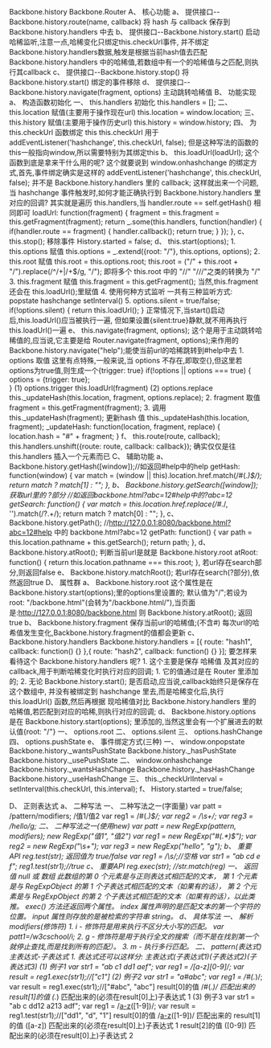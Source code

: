 Backbone.history  Backbone.Router
A、 核心功能
	a、 提供接口--Backbone.history.route(name, callback)
		将 hash 与 callback 保存到 Backbone.history.handlers 中去
	b、 提供接口--Backbone.history.start()
		启动哈稀监听,注意一点,哈稀变化只绑定this.checkUrl事件,
		并不绑定 Backbone.history.handlers数据,触发是根据当前hash值去匹配 Backbone.history.handlers
		中的哈稀值,若数组中有一个的哈稀值与之匹配,则执行其callback
	c、 提供接口--Backbone.history.stop()
		将 Backbone.history.start() 绑定的事件移除
	d、 提供接口--Backbone.history.navigate(fragment, options) 
		主动跳转哈稀值
B、 功能实现
	a、 构造函数初始化
		一、 this.handlers 初始化
			this.handlers = [];
		二、 this.location 赋值(主要用于操作现在url)
			this.location = window.location;
		三、 this.history  赋值(主要用于操作历史url)
			this.history = window.history;
		四、 为 this.checkUrl 函数绑定 this
			this.checkUrl 用于 addEventListener('hashchange', this.checkUrl, false);
			但是这种写法的函数的this一般指向window,所以需要特别为其绑定this
	b、 this.loadUrl(loadUrl);
		这个函数到底是拿来干什么用的呢?
		这个就要说到 window.onhashchange 的绑定方式,首先,事件绑定确实是这样的
		addEventListener('hashchange', this.checkUrl, false);
		并不是 Backbone.history.handlers 里的 callback;
		这样就出来一个问题,当 hashchange 事件触发时,如何才能正确执行到 Backbone.history.handlers
		里对应的回调? 其实就是遍历 this.handlers,当 handler.route == self.getHash() 相同即可
		loadUrl: function(fragment) {
            fragment = this.fragment = this.getFragment(fragment);
            return _.some(this.handlers, function(handler) {
                if(handler.route == fragment) {
                    handler.callback();
                    return true;
                }
            });
        },
    c、 this.stop();
    	移除事件
    	History.started = false;
    d、 this.start(options);
    	1. this.options 赋值
    		this.options = _.extend({root: "/"}, this.options, options);
    	2. this.root 赋值
    		this.root = this.options.root;
    		this.root = ("/" + this.root + "/").replace(/^\/+|\/+$/g, "/");
    		即将多个 this.root 中的 "//" "///"之类的转换为 "/"
    	3. this.fragment 赋值
    		this.fragment = this.getFragment();
    		当然,this.fragment 还会在 this.loadUrl();里赋值
    	4. 使用何种方式监听
    		一共有三种监听方式: popstate  hashchange  setInterval()
		5. options.silent = true/false;
			if(!options.silent) {
                return this.loadUrl();
            }
            正常情况下,当start()启动后,this.loadUrl()应当被执行一遍,
            但如果设置{silent:true}静默,就不用再执行this.loadUrl()一遍
    e、 this.navigate(fragment, options);
    	这个是用于主动跳转哈稀值的,应当说,它主要是给 Router.navigate(fragment, options);来作用的
    	Backbone.history.navigate("help");能使当前url的哈稀跳转到#help中去
    	1. options 取值
    		这里有点特殊,一般来说,当 options 不存在,即取空{},但这里若options为true值,则生成一个{trigger: true}
    		if(!options || options === true) {
                options = {trigger: true};    
            }
            (1) options.trigger
            	this.loadUrl(fragment)
            (2) options.replace
            	this._updateHash(this.location, fragment, options.replace);
        2. fragment 取值
        	fragment = this.getFragment(fragment);
        3. 调用 this._updateHash(fragment); 更新hash 值
        	this._updateHash(this.location, fragment);
        	_updateHash: function(location, fragment, replace) {
	            location.hash = "#" + fragment;
	        }
	f、 this.route(route, callback);
		this.handlers.unshift({route: route, callback: callback});
		确实仅仅是往 this.handlers 插入一个元素而已
C、 辅助功能
	a、 Backbone.history.getHash([window]);//如返回#help中的help
		getHash: function(window) {
            var match = (window || this).location.href.match(/#(.*)$/);
            return match ? match[1] : "";
        },
	b、 Backbone.history.getSearch([window]); 	获取url里的 ?部分
		//如返回backbone.html?abc=12#help中的?abc=12
		getSearch: function() {
            var match = this.location.href.replace(/#.*/, '').match(/\?.+/);
            return match ? match[0] : "";
        },
    c、 Backbone.history.getPath(); 
    	//http://127.0.0.1:8080/backbone.html?abc=12#help
    	中的 backbone.html?abc=12
    	getPath: function() {
            var path = this.location.pathname + this.getSearch();
            return path;
        },
    d、 Backbone.history.atRoot();  判断当前url是就是 Backbone.history.root
    	atRoot: function() {
            return this.location.pathname === this.root;
        },
        若url存在search部分,则返回false
    e、 Backbone.history.matchRoot();
    	若url存在search(?部分),依然返回true
D、 属性群
	a、 Backbone.history.root
		这个属性是在 Backbone.history.start(options);里的options里设置的;
		默认值为"/";若设为 root: "/backbone.html"(会转为"/backbone.html/"),当页面是:http://127.0.0.1:8080/backbone.html
		则 Backbone.history.atRoot(); 返回true
	b、 Backbone.history.fragment
		保存当前url的哈稀值;(不含#)
		每次url的哈希值发生变化,Backbone.history.fragment的值都会更新
	c、 Backbone.history.handlers
		Backbone.history.handlers = [{
			route: "hash1",
			callback: function() {}
		},{
			route: "hash2",
			callback: function() {}
		}];
		要怎样来看待这个 Backbone.history.handlers 呢?
		1. 这个主要是保存 哈稀值 及其对应的 callback,用于判断哈稀变化时执行对应的回调;
		1. 它的值通过是在 Router 里添加的;
		2. 无论 Backbone.history.start(); 是否启动,应当说,callback始终只是保存在这个数组中,
			并没有被绑定到 hashchange 里去,而是哈稀变化后,执行 this.loadUrl() 函数,然后再根据
			现哈稀值对比 Backbone.history.handlers 里的哈稀值,若匹配到对应的哈稀,则执行对应的回调;
	d、 Backbone.history.options
		是在 Backbone.history.start(options); 里添加的,当然这里会有一个扩展进去的默认值{root: "/"}
		一、 options.root
		二、 options.silent
		三、 options.hashChange
		四、 options.pushState
	e、 事件绑定方式(三种)
		一、 window.onpopstate
			Backbone.history._wantsPushState
			Backbone.history._hasPushState
			Backbone.history._usePushState
		二、 window.onhashchange
			Backbone.history._wantsHashChange
			Backbone.history._hasHashChange
			Backbone.history._useHashChange
		三、 this._checkUrlInterval = setInterval(this.checkUrl, this.interval);
	f、  History.started = true/false;

D、 正则表达式
	a、 二种写法
		一、 二种写法之一(字面量)  var patt = /pattern/modifiers;
			/值1/值2 
			var reg1 = /#(.*)$/;    
			var reg2 = /\s+/;
			var reg3 = /hello/g;
		二、 二种写法之一(使用new) var patt = new RegExp(pattern, modifiers);
			new RegExp("值1", "值2")
			var reg1 = new RegExp("#(.*)$");
			var reg2 = new RegExp("\s+");
			var reg3 = new RegExp("hello", "g");
	b、 重要API  reg.test(str);  返回值为 true/false
		var reg1 = /\s/;//空格
		var str1 = "ab cd e f";
		reg1.test(str1);//true
	c、 重要API reg.exec(str);  //str.match(reg)
		一、 返回值 null 或 数组
			此数组的第 0 个元素是与正则表达式相匹配的文本，
			第 1 个元素是与 RegExpObject 的第 1 个子表达式相匹配的文本（如果有的话），
			第 2 个元素是与 RegExpObject 的第 2 个子表达式相匹配的文本（如果有的话），以此类推。
			exec() 方法还返回两个属性。
			index 属性声明的是匹配文本的第一个字符的位置。
			input 属性则存放的是被检索的字符串 string。
	d、 具体写法
		一、 解析 modifiers(修饰符)
			1. i - 修饰符是用来执行不区分大小写的匹配。
				var patt1=/w3cschool/i;
			2. g - 修饰符是用于执行全文的搜索（而不是在找到第一个就停止查找,而是找到所有的匹配）。
			3. m - 执行多行匹配。
		二、 pattern(表达式)主表达式-子表达式
			1. 表达式还可以这样分:
				主表达式(子表达式1)(子表达式2)(子表达式3)
				(1) 例子1
					var str1 = "ab c1 dd1 aef";
					var reg1 = /[a-z][0-9]/;
					var result = reg1.exec(str1);//["c1"]
				(2) 例子2
					var str1 = "a#abc";
					var reg1 = /#(.*)/;
					var result = reg1.exec(str1);//["#abc", "abc"]
					result[0]的值 /#(.*)/ 匹配出来的
					result[1]的值 (.*) 匹配出来的(必须在result[0]上)子表达式 1
				(3) 例子3
					var str1 = "ab c dd12 a213 adf";
					var reg1 = /[a-z]([a-z])([1-9])/;
					var result = reg1.test(str1);//["dd1", "d", "1"]
					result[0]的值 /[a-z]([a-z])([1-9])/ 匹配出来的
					result[1]的值 ([a-z]) 匹配出来的(必须在result[0]上)子表达式 1
					result[2]的值 ([0-9]) 匹配出来的(必须在result[0]上)子表达式 2
		